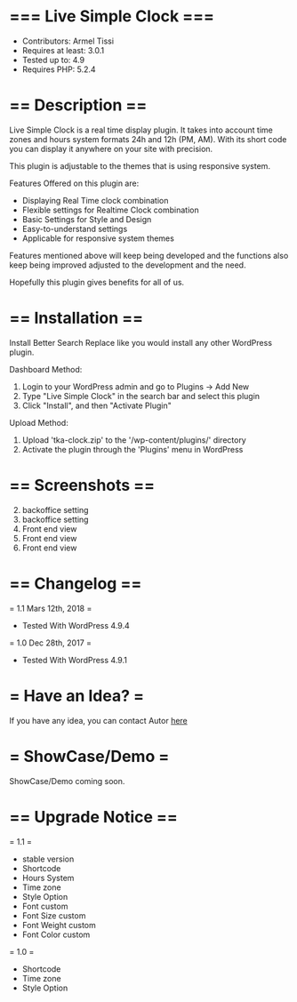 # === Live Simple Clock ===
* Contributors: Armel Tissi
* Requires at least: 3.0.1
* Tested up to: 4.9
* Requires PHP: 5.2.4
# == Description ==

Live Simple Clock is a real time display plugin. It takes into account time zones and hours system formats 24h and 12h (PM, AM). With its short code you can display it anywhere on your site with precision.

This plugin is adjustable to the themes that is using responsive system.

Features Offered on this plugin are:

* Displaying Real Time clock combination
* Flexible settings  for Realtime Clock combination
* Basic Settings for Style and Design
* Easy-to-understand settings 
* Applicable for responsive system themes 

Features mentioned above will keep being developed and the functions also keep being improved adjusted to the development and the need.

Hopefully this plugin gives benefits for all of us.

# == Installation ==

Install Better Search Replace like you would install any other WordPress plugin.

Dashboard Method:

1. Login to your WordPress admin and go to Plugins -> Add New
2. Type "Live Simple Clock" in the search bar and select this plugin
3. Click "Install", and then "Activate Plugin"


Upload Method:

1. Upload 'tka-clock.zip' to the '/wp-content/plugins/' directory
2. Activate the plugin through the 'Plugins' menu in WordPress


# == Screenshots ==

2. backoffice setting
3. backoffice setting
4. Front end view
5. Front end view
6. Front end view

# == Changelog ==

= 1.1 Mars 12th, 2018 =
* Tested With WordPress 4.9.4

= 1.0 Dec 28th, 2017 =
* Tested With WordPress 4.9.1



# = Have an Idea?  =
If you have any idea, you can contact Autor [here](https://plus.google.com/113614768986509116921)

# = ShowCase/Demo =

ShowCase/Demo coming soon.

# == Upgrade Notice ==

= 1.1 =
* stable version
* Shortcode
* Hours System
* Time zone
* Style Option
* Font custom
* Font Size custom
* Font Weight custom
* Font Color custom

= 1.0 =
* Shortcode
* Time zone
* Style Option
